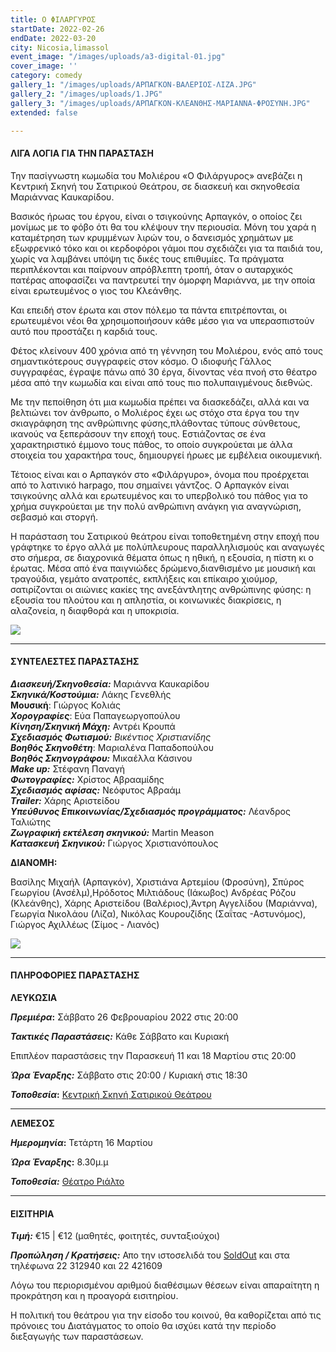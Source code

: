 ```yaml
---
title: Ο ΦΙΛΑΡΓΥΡΟΣ
startDate: 2022-02-26
endDate: 2022-03-20
city: Nicosia,limassol
event_image: "/images/uploads/a3-digital-01.jpg"
cover_image: ''
category: comedy
gallery_1: "/images/uploads/ΑΡΠΑΓΚΟΝ-ΒΑΛΕΡΙΟΣ-ΛΙΖΑ.JPG"
gallery_2: "/images/uploads/1.JPG"
gallery_3: "/images/uploads/ΑΡΠΑΓΚΟΝ-ΚΛΕΑΝΘΗΣ-ΜΑΡΙΑΝΝΑ-ΦΡΟΣΥΝΗ.JPG"
extended: false

---
```

#### ΛΙΓΑ ΛΟΓΙΑ ΓΙΑ ΤΗΝ ΠΑΡΑΣΤΑΣΗ

Την πασίγνωστη κωμωδία του Μολιέρου «Ο Φιλάργυρος» ανεβάζει η Κεντρική Σκηνή του Σατιρικού Θεάτρου, σε διασκευή και σκηνοθεσία Μαριάννας Καυκαρίδου.

Βασικός ήρωας του έργου, είναι ο τσιγκούνης Αρπαγκόν, ο οποίος ζει μονίμως με το φόβο ότι θα του κλέψουν την περιουσία. Μόνη του χαρά η καταμέτρηση των κρυμμένων λιρών του, ο δανεισμός χρημάτων με εξωφρενικό τόκο και οι κερδοφόροι γάμοι που σχεδιάζει για τα παιδιά του, χωρίς να λαμβάνει υπόψη τις δικές τους επιθυμίες. Τα πράγματα περιπλέκονται και παίρνουν απρόβλεπτη τροπή, όταν ο αυταρχικός πατέρας αποφασίζει να παντρευτεί την όμορφη Μαριάννα, με την οποία είναι ερωτευμένος ο γιος του Κλεάνθης.

Και επειδή στον έρωτα και στον πόλεμο τα πάντα επιτρέπονται, οι ερωτευμένοι νέοι θα χρησιμοποιήσουν κάθε μέσο για να υπερασπιστούν αυτό που προστάζει η καρδιά τους.

Φέτος κλείνουν 400 χρόνια από τη γέννηση του Μολιέρου, ενός από τους σημαντικότερους συγγραφείς στον κόσμο. Ο ιδιοφυής Γάλλος συγγραφέας, έγραψε πάνω από 30 έργα, δίνοντας νέα πνοή στο θέατρο μέσα από την κωμωδία και είναι από τους πιο πολυπαιγμένους διεθνώς.

Με την πεποίθηση ότι μια κωμωδία πρέπει να διασκεδάζει, αλλά και να βελτιώνει τον άνθρωπο, ο Μολιέρος έχει ως στόχο στα έργα του την σκιαγράφηση της ανθρώπινης φύσης,πλάθοντας τύπους σύνθετους, ικανούς να ξεπεράσουν την εποχή τους. Εστιάζοντας σε ένα χαρακτηριστικό έμμονο τους πάθος, το οποίο συγκρούεται με άλλα στοιχεία του χαρακτήρα τους, δημιουργεί ήρωες με εμβέλεια οικουμενική.

Τέτοιος είναι και ο Αρπαγκόν στο «Φιλάργυρο», όνομα που προέρχεται από το λατινικό harpago, που σημαίνει γάντζος. Ο Αρπαγκόν είναι τσιγκούνης αλλά και ερωτευμένος και το υπερβολικό του πάθος για το χρήμα συγκρούεται με την πολύ ανθρώπινη ανάγκη για αναγνώριση, σεβασμό και στοργή.

Η παράσταση του Σατιρικού θεάτρου είναι τοποθετημένη στην εποχή που γράφτηκε το έργο αλλά με πολύπλευρους παραλληλισμούς και αναγωγές στο σήμερα, σε διαχρονικά θέματα όπως η ηθική, η εξουσία, η πίστη κι ο έρωτας. Μέσα από ένα παιγνιώδες δρώμενο,διανθισμένο με μουσική και τραγούδια, γεμάτο ανατροπές, εκπλήξεις και επίκαιρο χιούμορ, σατιρίζονται οι αιώνιες κακίες της ανεξάντλητης ανθρώπινης φύσης: η εξουσία του πλούτου και η απληστία, οι κοινωνικές διακρίσεις, η αλαζονεία, η διαφθορά και η υποκρισία.

![](/images/uploads/ΑΡΠΑΓΚΟΝ.JPG)

***

#### ΣΥΝΤΕΛΕΣΤΕΣ ΠΑΡΑΣΤΑΣΗΣ

**_Διασκευή/Σκηνοθεσία:_** Μαριάννα Καυκαρίδου  
**_Σκηνικά/Κοστούμια:_** Λάκης Γενεθλής  
**Μουσική**: Γιώργος Κολιάς  
**_Χορογραφίες_**: Εύα Παπαγεωργοπούλου  
**_Κίνηση/Σκηνική Μάχη:_** Αντρέι Κρουπά  
**_Σχεδιασμός Φωτισμού:_** _Βικέντιος Χριστιανίδης  
**Βοηθός Σκηνοθέτη**_: Μαριαλένα Παπαδοπούλου  
**_Βοηθός Σκηνογράφου:_** Μικαέλλα Κάσινου  
**_Μake up:_** Στέφανη Παναγή  
**_Φωτογραφίες:_** Χρίστος Αβρααμίδης  
**_Σχεδιασμός αφίσας:_** Νεόφυτος Αβραάμ  
**_Τrailer:_** Χάρης Αριστείδου  
**_Υπεύθυνος Επικοινωνίας/Σχεδιασμός προγράμματος:_** Λέανδρος Ταλιώτης  
**_Ζωγραφική εκτέλεση σκηνικού:_** Martin Meason  
**_Κατασκευή Σκηνικού:_** Γιώργος Χριστιανόπουλος

**ΔΙΑΝΟΜΗ:**

Βασίλης Μιχαήλ (Αρπαγκόν), Χριστιάνα Αρτεμίου (Φροσύνη), Σπύρος Γεωργίου (Ανσέλμ),Ηρόδοτος Μιλτιάδους (Ιάκωβος) Ανδρέας Ρόζου (Κλεάνθης), Χάρης Αριστείδου (Βαλέριος),Άντρη Αγγελίδου (Μαριάννα), Γεωργία Νικολάου (Λίζα), Νικόλας Κουρουζίδης (Σαΐτας -Αστυνόμος), Γιώργος Αχιλλέως (Σίμος - Λιανός)

![](/images/uploads/ΙΑΚΩΒΟΣ-ΦΡΟΣΥΝΗ.JPG)

***

#### ΠΛΗΡΟΦΟΡΙΕΣ ΠΑΡΑΣΤΑΣΗΣ

**ΛΕΥΚΩΣΙΑ**

**_Πρεμιέρα_:** Σάββατο 26 Φεβρουαρίου 2022 στις 20:00

**_Τακτικές Παραστάσεις:_** Κάθε Σάββατο και Κυριακή

Επιπλέον παραστάσεις την Παρασκευή 11 και 18 Μαρτίου στις 20:00

**_Ώρα Έναρξης:_** Σάββατο στις 20:00 / Κυριακή στις 18:30

**_Τοποθεσία_:** [Κεντρική Σκηνή Σατιρικού Θεάτρου](https://www.google.com/maps/place/%CE%A3%CE%B1%CF%84%CE%B9%CF%81%CE%B9%CE%BA%CF%8C+%CE%98%CE%AD%CE%B1%CF%84%CF%81%CE%BF,+Morphou,+Nicosia,+Cyprus/@35.1630974,33.3843854,17z/data=!3m1!4b1!4m5!3m4!1s0x14de177a38c768cb:0x621da5c5d96b3ed4!8m2!3d35.1630734!4d33.3865709 "https://www.google.com/maps/place/%CE%A3%CE%B1%CF%84%CE%B9%CF%81%CE%B9%CE%BA%CF%8C+%CE%98%CE%AD%CE%B1%CF%84%CF%81%CE%BF,+Morphou,+Nicosia,+Cyprus/@35.1630974,33.3843854,17z/data=!3m1!4b1!4m5!3m4!1s0x14de177a38c768cb:0x621da5c5d96b3ed4!8m2!3d35.1630734!4d33.3865709")

***

**ΛΕΜΕΣΟΣ**

**_Ημερομηνία_:** Τετάρτη 16 Μαρτίου

**_Ώρα Έναρξης_:** 8.30μ.μ

**_Τοποθεσία:_** [Θέατρο Ριάλτο](https://www.google.com/maps/place/Rialto+Theatre/@34.6797568,33.043364,17z/data=!3m1!4b1!4m5!3m4!1s0x14e7331ab1ec9197:0xdf6e42bed1d077b1!8m2!3d34.6797568!4d33.0455527 "https://www.google.com/maps/place/Rialto+Theatre/@34.6797568,33.043364,17z/data=!3m1!4b1!4m5!3m4!1s0x14e7331ab1ec9197:0xdf6e42bed1d077b1!8m2!3d34.6797568!4d33.0455527")

***

#### ΕΙΣΙΤΗΡΙΑ

**_Τιμή:_** €15 | €12 (μαθητές, φοιτητές, συνταξιούχοι)

**_Προπώληση / Κρατήσεις:_** Απο την ιστοσελιδά του [SoldOut](https://www.soldoutticketbox.com/o-filargiros-satiriko-2022/?lang=en "https://www.soldoutticketbox.com/o-filargiros-satiriko-2022/?lang=en") και στα τηλέφωνα 22 312940 και 22 421609

Λόγω του περιορισμένου αριθμού διαθέσιμων θέσεων είναι απαραίτητη η προκράτηση και η προαγορά εισιτηρίου.

Η πολιτική του θεάτρου για την είσοδο του κοινού, θα καθορίζεται από τις πρόνοιες του Διατάγματος το οποίο θα ισχύει κατά την περίοδο διεξαγωγής των παραστάσεων.